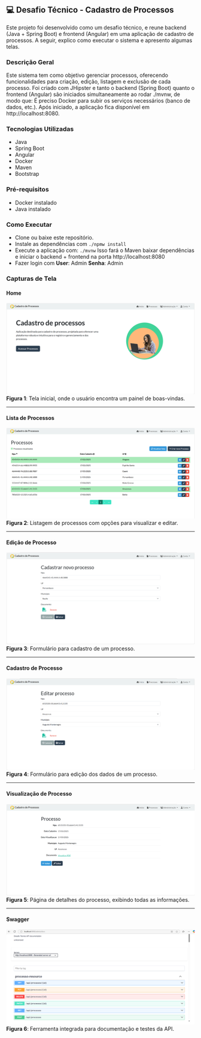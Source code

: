 ## 💻 Desafio Técnico - Cadastro de Processos
Este projeto foi desenvolvido como um desafio técnico, e reune backend (Java + Spring Boot) e frontend (Angular) em uma aplicação de cadastro de processos. A seguir, explico como executar o sistema e apresento algumas telas.

### Descrição Geral
Este sistema tem como objetivo gerenciar processos, oferecendo funcionalidades para criação, edição, listagem e exclusão de cada processo. Foi criado com JHipster e tanto o backend (Spring Boot) quanto o frontend (Angular) são iniciados simultaneamente ao rodar ./mvnw, de modo que:
É preciso Docker para subir os serviços necessários (banco de dados, etc.).
Após iniciado, a aplicação fica disponível em http://localhost:8080.

### Tecnologias Utilizadas
- Java
- Spring Boot
- Angular
- Docker
- Maven 
- Bootstrap

### Pré-requisitos
- Docker instalado 
- Java instalado

### Como Executar
- Clone ou baixe este repositório.
- Instale as dependências com `./npmw install`
- Execute a aplicação com: `./mvnw` Isso fará o Maven baixar dependências e iniciar o backend + frontend na porta http://localhost:8080
- Fazer login com 
  **User**: Admin 
 **Senha**: Admin



### Capturas de Tela

#### Home
![Figura 1: Tela inicial](src/main/webapp/content/images/home.png)
**Figura 1**: Tela inicial, onde o usuário encontra um painel de boas-vindas.

---

#### Lista de Processos
![Figura 2: Lista de Processos](src/main/webapp/content/images/lista-processos.png)
**Figura 2**: Listagem de processos com opções para visualizar e editar.

---

#### Edição de Processo
![Figura 3: Cadastro de Processo](src/main/webapp/content/images/cadastrar-processo.png)
**Figura 3**: Formulário para cadastro de um processo.

---
#### Cadastro de Processo
![Figura 4: Edição de Processo](src/main/webapp/content/images/editar-processo.png)
**Figura 4**: Formulário para edição dos dados de um processo.

---

#### Visualização de Processo
![Figura 5: Visualização de Processo](src/main/webapp/content/images/visualizar-processo.png)
**Figura 5**: Página de detalhes do processo, exibindo todas as informações.

---

#### Swagger
![Figura 6: Swagger](src/main/webapp/content/images/swagger.png)
**Figura 6**: Ferramenta integrada para documentação e testes da API.
